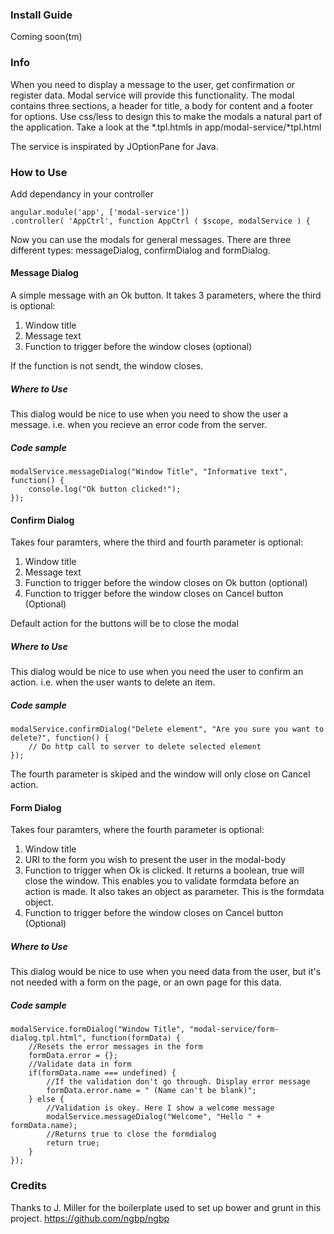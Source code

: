 ### Install Guide

Coming soon(tm)

### Info

When you need to display a message to the user, get confirmation or register data. Modal service will provide this functionality. The modal contains three sections, a header for title, a body for content and a footer for options. Use css/less to design this to make the modals a natural part of the application. Take a look at the *.tpl.htmls in app/modal-service/*tpl.html

The service is inspirated by JOptionPane for Java.

### How to Use

Add dependancy in your controller

    angular.module('app', ['modal-service'])
    .controller( 'AppCtrl', function AppCtrl ( $scope, modalService ) {

Now you can use the modals for general messages. There are three different types: messageDialog, confirmDialog and formDialog.

#### Message Dialog

A simple message with an Ok button. It takes 3 parameters, where the third is optional:
1. Window title
2. Message text
3. Function to trigger before the window closes (optional)

If the function is not sendt, the window closes.

##### Where to Use

This dialog would be nice to use when you need to show the user a message. i.e. when you recieve an error code from the server.

##### Code sample

    modalService.messageDialog("Window Title", "Informative text", function() {
		console.log("Ok button clicked!");
	});

#### Confirm Dialog

Takes four paramters, where the third and fourth parameter is optional:
1. Window title
2. Message text
3. Function to trigger before the window closes on Ok button (optional)
4. Function to trigger before the window closes on Cancel button (Optional)

Default action for the buttons will be to close the modal

##### Where to Use

This dialog would be nice to use when you need the user to confirm an action. i.e. when the user wants to delete an item.

##### Code sample

	modalService.confirmDialog("Delete element", "Are you sure you want to delete?", function() {
		// Do http call to server to delete selected element
	});

The fourth parameter is skiped and the window will only close on Cancel action.

#### Form Dialog

Takes four paramters, where the fourth parameter is optional:
1. Window title
2. URI to the form you wish to present the user in the modal-body
3. Function to trigger when Ok is clicked. It returns a boolean, true will close the window. This enables you to validate formdata before an action is made. It also takes an object as parameter. This is the formdata object.
4. Function to trigger before the window closes on Cancel button (Optional)

##### Where to Use

This dialog would be nice to use when you need data from the user, but it's not needed with a form on the page, or an own page for this data.

##### Code sample

    modalService.formDialog("Window Title", "modal-service/form-dialog.tpl.html", function(formData) {
    	//Resets the error messages in the form
		formData.error = {};
		//Validate data in form
		if(formData.name === undefined) {
			//If the validation don't go through. Display error message
			formData.error.name = " (Name can't be blank)";
		} else {
			//Validation is okey. Here I show a welcome message
			modalService.messageDialog("Welcome", "Hello " + formData.name);
			//Returns true to close the formdialog
			return true;
		}
	});

### Credits

Thanks to J. Miller for the boilerplate used to set up bower and grunt in this project.
https://github.com/ngbp/ngbp